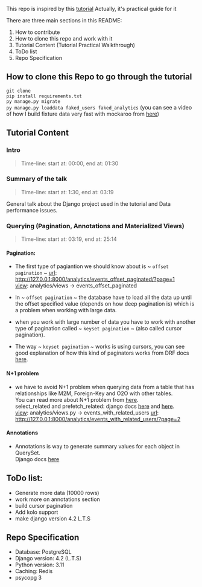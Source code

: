 This repo is inspired by this [tutorial](https://youtu.be/tloKxFgom58?si=Mb-AheSQJLU1AHkD)
Actually, it's practical guide for it

There are three main sections in this README:</br>
1. How to contribute</br>
2. How to clone this repo and work with it</br>
3. Tutorial Content (Tutorial Practical Walkthrough)</br>
4. ToDo list</br>
5. Repo Specification</br>

## How to clone this Repo to go through the tutorial
`git clone`</br>
`pip install requirements.txt`</br>
`py manage.py migrate`</br>
`py manage.py loaddata faked_users faked_analytics` (you can see a video of how I build fixture data very fast with mockaroo from [here]())</br>

## Tutorial Content
### Intro
> Time-line: start at: 00:00, end at: 01:30

### Summary of the talk
> Time-line: start at: 1:30, end at: 03:19

General talk about the Django project used in the tutorial and Data performance issues.

### Querying (Pagination, Annotations and Materialized Views)
> Time-line: start at: 03:19, end at: 25:14

#### Pagination:
* The first type of pagiantion we should know about is \~ `offset pagination` \~
<ins>url</ins>: http://127.0.0.1:8000/analytics/events_offset_paginated/?page=1</br>
<ins>view</ins>: analytics/views -> events_offset_paginated

* In \~ `offset pagination` \~ the database have to load all the data up until the offset specified value (depends on how deep pagination is) which is a problem when working with large data.
* when you work with large number of data you have to work with another type of pagination called \~ `keyset pagination` \~ (also called cursor pagination).
* The way \~ `keyset pagination` \~ works is using cursors, you can see good explanation of how this kind of paginators works from DRF docs [here](https://www.django-rest-framework.org/api-guide/pagination/#cursorpagination).

#### N+1 problem
* we have to avoid N+1 problem when querying data from a table that has relationships like M2M, Foreign-Key and O2O with other tables.</br>
You can read more about N+1 problem from [here]().</br>
select_related and prefetch_related: django docs [here](https://docs.djangoproject.com/en/5.1/ref/models/querysets/#select-related) and [here](https://docs.djangoproject.com/en/5.1/ref/models/querysets/#prefetch-related).</br>
<ins>view</ins>: analytics/views.py -> events_with_related_users
<ins>url</ins>: http://127.0.0.1:8000/analytics/events_with_related_users/?page=2

#### Annotations
* Annotations is way to generate summary values for each object in QuerySet.</br>
Django docs [here](https://docs.djangoproject.com/en/5.1/topics/db/aggregation/#generating-aggregates-for-each-item-in-a-queryset)</br>


## ToDo list:
- Generate more data (10000 rows)
- work more on annotations section
- build cursor pagination
- Add kolo support
- make django version 4.2 L.T.S

## Repo Specification
- Database: PostgreSQL
- Django version: 4.2 (L.T.S)
- Python version: 3.11
- Caching: Redis
- psycopg 3
